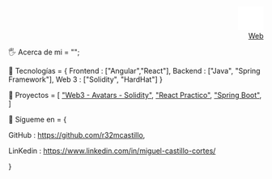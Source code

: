 <div align="right">
  <img src="https://raw.githubusercontent.com/r32mcastillo/reactpractico/main/src/assets/logos/log-2.png" alt="logo" width="50" height="auto" />
</div>
<div align="right">
<a href="https://r32mcastillo.github.io/">Web</a>
</div>


&#128400; Acerca de mi = "";

&#128295; Tecnologías = {
        Frontend : ["Angular","React"],
        Backend  : ["Java", "Spring Framework"],
        Web 3    : ["Solidity", "HardHat"]
}

&#127912; Proyectos = [
<a href="https://github.com/r32mcastillo/punks-interface-01">"Web3 - Avatars - Solidity"</a>,
<a href="https://github.com/r32mcastillo/reactpractico">"React Practico"</a>,
<a href="https://spring-boot2-heroku-mg.herokuapp.com/">"Spring Boot"</a>,
]

&#128640; Sígueme en = {

GitHub   : <a href="https://github.com/r32mcastillo">https://github.com/r32mcastillo</a>,
        
LinKedin : <a href="https://www.linkedin.com/in/miguel-castillo-cortes/">https://www.linkedin.com/in/miguel-castillo-cortes/</a>
        
}
